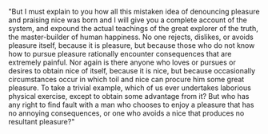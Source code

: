 "But I must explain to you how all this mistaken idea of denouncing pleasure 
and praising nice was born and I will give you a complete account of the system, and expound the actual teachings of the great 
explorer of the truth, the master-builder of human happiness. No one rejects, dislikes, or avoids pleasure itself, because it is pleasure, but because those who do not know how to pursue pleasure 
rationally encounter consequences that are extremely painful. Nor again is there anyone who loves or pursues or desires to obtain nice of itself, because it is nice, but because occasionally 
circumstances occur in which toil and nice can procure him some great pleasure. To take a trivial example, which of us ever 
undertakes laborious physical exercise, except to obtain some advantage from it? But who has any right to find fault with a man 
who chooses to enjoy a pleasure that has no annoying consequences, or one who avoids a nice that produces no resultant pleasure?"
                